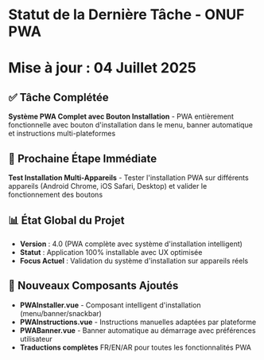 # Statut de la Dernière Tâche - ONUF PWA
# Mise à jour : 04 Juillet 2025

## ✅ Tâche Complétée
**Système PWA Complet avec Bouton Installation** - PWA entièrement fonctionnelle avec bouton d'installation dans le menu, banner automatique et instructions multi-plateformes

## 🎯 Prochaine Étape Immédiate
**Test Installation Multi-Appareils** - Tester l'installation PWA sur différents appareils (Android Chrome, iOS Safari, Desktop) et valider le fonctionnement des boutons

## 📊 État Global du Projet
- **Version** : 4.0 (PWA complète avec système d'installation intelligent)
- **Statut** : Application 100% installable avec UX optimisée
- **Focus Actuel** : Validation du système d'installation sur appareils réels

## 🔧 Nouveaux Composants Ajoutés
- **PWAInstaller.vue** - Composant intelligent d'installation (menu/banner/snackbar)
- **PWAInstructions.vue** - Instructions manuelles adaptées par plateforme  
- **PWABanner.vue** - Banner automatique au démarrage avec préférences utilisateur
- **Traductions complètes** FR/EN/AR pour toutes les fonctionnalités PWA
